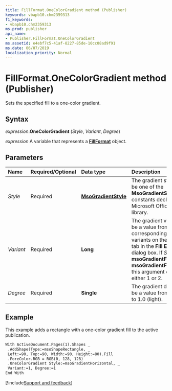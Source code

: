 ```yaml
---
title: FillFormat.OneColorGradient method (Publisher)
keywords: vbapb10.chm2359313
f1_keywords:
- vbapb10.chm2359313
ms.prod: publisher
api_name:
- Publisher.FillFormat.OneColorGradient
ms.assetid: e4ebf7c5-41af-8227-85de-10cc08ad9f91
ms.date: 06/07/2019
localization_priority: Normal
---
```



# FillFormat.OneColorGradient method (Publisher)

Sets the specified fill to a one-color gradient.


## Syntax

_expression_.**OneColorGradient** (_Style_, _Variant_, _Degree_)

_expression_ A variable that represents a **[FillFormat](publisher.fillformat.md)** object.


## Parameters

|Name|Required/Optional|Data type|Description|
|:-----|:-----|:-----|:-----|
|_Style_|Required| **[MsoGradientStyle](Office.MsoGradientStyle.md)** |The gradient style. Can be one of the **MsoGradientStyle** constants declared in the Microsoft Office type library.|
|_Variant_|Required| **Long**|The gradient variant. Can be a value from 1 to 4, corresponding to the four variants on the **Gradient** tab in the **Fill Effects** dialog box. If _Style_ is **msoGradientFromTitle** or **msoGradientFromCenter**, this argument can be either 1 or 2.|
|_Degree_|Required| **Single**|The gradient degree. Can be a value from 0.0 (dark) to 1.0 (light).|


## Example

This example adds a rectangle with a one-color gradient fill to the active publication.

```vb
With ActiveDocument.Pages(1).Shapes _ 
 .AddShape(Type:=msoShapeRectangle, _ 
 Left:=90, Top:=90, Width:=90, Height:=80).Fill 
 .ForeColor.RGB = RGB(0, 128, 128) 
 .OneColorGradient Style:=msoGradientHorizontal, _ 
 Variant:=1, Degree:=1 
End With 

```

[!include[Support and feedback](~/includes/feedback-boilerplate.md)]